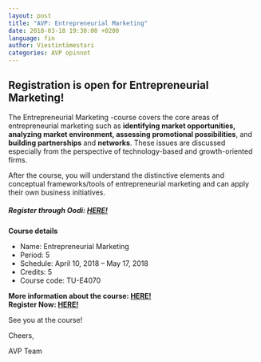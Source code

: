 ```yaml
---
layout: post
title: "AVP: Entrepreneurial Marketing"
date: 2018-03-18 19:30:00 +0200
language: fin
author: Viestintämestari
categories: AVP opinnot
---
```

## Registration is open for Entrepreneurial Marketing!
 
The Entrepreneurial Marketing -course covers the core areas of entrepreneurial marketing such as **identifying market opportunities, analyzing market environment, assessing promotional possibilities**, and **building partnerships** and **networks**. These issues are discussed especially from the perspective of technology-based and growth-oriented firms.

After the course, you will understand the distinctive elements and conceptual frameworks/tools of entrepreneurial marketing and can apply their own business initiatives.

##### Register through Oodi: [HERE!](https://oodi.aalto.fi/a/opintjakstied.jsp?OpinKohd=1121615018)
 
**Course details**

- Name: Entrepreneurial Marketing
- Period: 5
- Schedule: April 10, 2018 – May 17, 2018
- Credits: 5 
- Course code: TU-E4070

**More information about the course: [HERE!](http://avp.aalto.fi/blog/entrepreneurial-marketing-register-now/)** <br>
**Register Now: [HERE!](https://oodi.aalto.fi/a/opintjakstied.jsp?OpinKohd=1121615018)**
 
See you at the course!

Cheers,

AVP Team